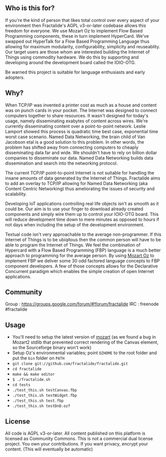 Who is this for?
--------
If you're the kind of person that likes total control over every aspect of your environment then Fractalide's AGPL v3-or-later codebase allows this freedom for everyone. We use Mozart Oz to implement Flow Based Programming components, these in turn implement HyperCard. We've swapped out HyperTalk for a Flow Based Programming Language thus allowing for maximum modularity, configurability, simplicity and reuseablity. Our target users are those whom are interested building the Internet of Things using commodity hardware. We do this by supporting and developing around the development board called the IOIO-OTG.

Be warned this project is suitable for language enthusiasts and early adopters.

Why?
-----
When TCP/IP was invented a printer cost as much as a house and content was on punch cards in your pocket. The Internet was designed to connect computers together to share resources. It wasn't designed for today's usage, namely disseminating exabytes of content across wires. We're currently disseminating content over a point-to-point network. Leslie Lamport showed this process is quadratic time best case, exponential time worst case scenario. Named Data Networking, the brain child of Van Jacobson etal is a good solution to this problem. In other words, the problem has shifted away from connecting computers to cheaply disseminating data far and wide. We shouldn't have to rely on billion dollar companies to disseminate our data. Named Data Networking builds data dissemination and search into the networking protocol.

The current TCP/IP point-to-point Internet is not suitable for handling the insane amounts of data generated by the Internet of Things. Fractalide aims to add an overlay to TCP/IP allowing for Named Data Networking (aka Content Centric Networking) thus ameliorating the issues of security and scalability.

Developing IoT applications controlling real life objects isn't as smooth as it could be. Our aim is to use your finger to download already created components and simply wire them up to control your IOIO-OTG board. This will reduce development time down to mere minutes as opposed to hours if not days when including the setup of the development environment.

Textual code isn't very approachable to the average non-programmer. If this Internet of Things is to be ubiqitous then the common person will have to be able to program the Internet of Things. We feel the combination of Hypercard with a Flow Based Programming (FBP) language is a much better approach to programming for the average person. By using [Mozart Oz](www.mozart-oz.org) to implement FBP we deliver some 30 odd factored language concepts to FBP component developers. A few of those concepts allows for the Declarative Concurrent paradigm which enables the simple creation of open Internet applications. 

Community
--------
Group : https://groups.google.com/forum/#!forum/fractalide
IRC   : freenode #fractalide

Usage
-----

* You'll need to setup the latest version of [mozart](www.github.com/mozart/mozart2) (as we found a bug in Mozart2 stdlib that prevented correct rendering of the Canvas element, so the Sourceforge binary won't work)
* Setup Oz's environmental variables; point `OZHOME` to the root folder and put the `bin` folder on `PATH`
* `git clone git://github.com/fractalide/fractalide.git`
* `cd fractalide`
* `make && make editor`
* `$ ./fractalide.sh`
* `cd tests`
* `./test_this.sh testCanvas.fbp`
* `./test_this.sh testWidget.fbp`
* `./test_this.sh test.fbp`
* `./test_this.sh testDnD.ozf`

License
--------
All code is AGPL v3-or-later.
All content published on this platform is licensed as Community Commons.
This is not a commercial dual license project. You own your contributions.
If you want privacy, encrypt your content. (This will eventually be automatic)
